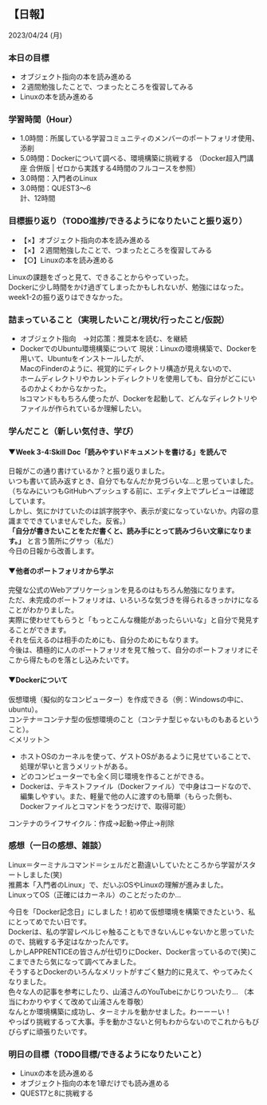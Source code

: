 ## 【日報】
2023/04/24 (月)
<br>

### 本日の目標
- オブジェクト指向の本を読み進める
- ２週間勉強したことで、つまったところを復習してみる
- Linuxの本を読み進める

### 学習時間（Hour）
- 1.0時間：所属している学習コミュニティのメンバーのポートフォリオ使用、添削
- 5.0時間：Dockerについて調べる、環境構築に挑戦する
（Docker超入門講座 合併版 | ゼロから実践する4時間のフルコースを参照）
- 3.0時間：入門者のLinux
- 3.0時間：QUEST3〜6  
計、12時間

### 目標振り返り（TODO進捗/できるようになりたいこと振り返り）
- 【×】オブジェクト指向の本を読み進める
- 【×】２週間勉強したことで、つまったところを復習してみる
- 【○】Linuxの本を読み進める

Linuxの課題をざっと見て、できることからやっていった。  
Dockerに少し時間をかけ過ぎてしまったかもしれないが、勉強にはなった。  
week1-2の振り返りはできなかった。  

### 詰まっていること（実現したいこと/現状/行ったこと/仮説）
- オブジェクト指向　→対応策：推奨本を読む、を継続
- DockerでのUbuntu環境構築について
現状：Linuxの環境構築で、Dockerを用いて、Ubuntuをインストールしたが、  
MacのFinderのように、視覚的にディレクトリ構造が見えないので、  
ホームディレクトリやカレントディレクトリを使用しても、自分がどこにいるのかよくわからなかった。  
lsコマンドももちろん使ったが、Dockerを起動して、どんなディレクトリやファイルが作られているか理解したい。  

### 学んだこと（新しい気付き、学び）

#### ▼Week 3-4:Skill Doc「読みやすいドキュメントを書ける」を読んで
日報がこの通り書けているか？と振り返りました。  
いつも書いて読み返すとき、自分でもなんだか見づらいな…と思っていました。  
（ちなみにいつもGitHubへプッシュする前に、エディタ上でプレビューは確認しています。  
しかし、気にかけていたのは誤字脱字や、表示が変になっていないか。内容の意識までできていませんでした。反省。）  
**「自分が書きたいことをただ書くと、読み手にとって読みづらい文章になります。」** と言う箇所にグサっ（私だ）  
今日の日報から改善します。
<br>

#### ▼他者のポートフォリオから学ぶ
完璧な公式のWebアプリケーションを見るのはもちろん勉強になります。  
ただ、未完成のポートフォリオは、いろいろな気づきを得られるきっかけになることがわかりました。  
実際に使わせてもらうと「もっとこんな機能があったらいいな」と自分で発見することができます。  
それを伝えるのは相手のためにも、自分のためにもなります。  
今後は、積極的に人のポートフォリオを見て触って、自分のポートフォリオにそこから得たものを落とし込みたいです。  

#### ▼Dockerについて
仮想環境（擬似的なコンピューター）を作成できる（例：Windowsの中に、ubuntu）。  
コンテナ＝コンテナ型の仮想環境のこと（コンテナ型じゃないものもあるということ）。  
＜メリット＞
- ホストOSのカーネルを使って、ゲストOSがあるように見せていることで、処理が早いと言うメリットがある。  
- どのコンピューターでも全く同じ環境を作ることができる。
- Dockerは、テキストファイル（Dockerファイル）で中身はコードなので、編集しやすい。また、軽量で他の人に渡すのも簡単（もらった側も、Dockerファイルとコマンドをうつだけで、取得可能）
  
コンテナのライフサイクル：作成→起動→停止→削除

### 感想（一日の感想、雑談）
Linux＝ターミナルコマンド＝シェルだと勘違いしていたところから学習がスタートしました(笑)  
推薦本「入門者のLinux」で、だいぶOSやLinuxの理解が進みました。  
LinuxってOS（正確にはカーネル）のことだったのか…  
  
今日を「Docker記念日」にしました！初めて仮想環境を構築できたという、私にとってめでたい日です。  
Dockerは、私の学習レベルじゃ触ることもできないんじゃないかと思っていたので、挑戦する予定はなかったんです。  
しかしAPPRENTICEの皆さんが仕切りにDocker、Docker言っているので(笑)ここまできたら気になって調べてみました。  
そうするとDockerのいろんなメリットがすごく魅力的に見えて、やってみたくなりました。  
色々な人の記事を参考にしたり、山浦さんのYouTubeにかじりついたり…  （本当にわかりやすくて改めて山浦さんを尊敬）  
なんとか環境構築に成功し、ターミナルを動かせました。わーーーい！  
やっぱり挑戦するって大事。手を動かさないと何もわからないのでこれからもびびらずに頑張りたいです。  

### 明日の目標（TODO目標/できるようになりたいこと）
- Linuxの本を読み進める
- オブジェクト指向の本を1章だけでも読み進める
- QUEST7と8に挑戦する

